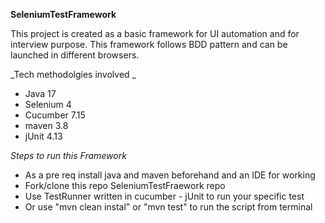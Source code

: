 **SeleniumTestFramework**
 
This project is created as a basic framework for UI automation and for interview purpose. This framework follows BDD pattern and can be launched in different browsers.

_Tech methodolgies involved _
* Java 17
* Selenium 4
* Cucumber 7.15
* maven 3.8
* jUnit 4.13

_Steps to run this Framework_

* As a pre req install java and maven beforehand and an IDE for working
* Fork/clone this repo SeleniumTestFraework repo
* Use TestRunner written in cucumber - jUnit to run your specific test
* Or use "mvn clean instal" or "mvn test" to run the script from terminal



